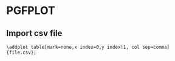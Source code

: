 # PGFPLOT

## Import csv file

```
\addplot table[mark=none,x index=0,y index!1, col sep=comma]{file.csv};
```
